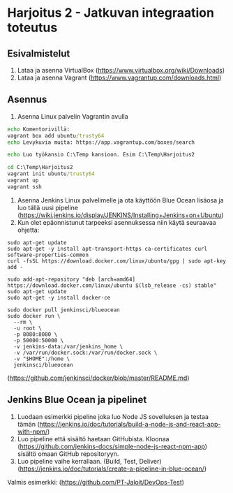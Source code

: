 # Harjoitus 2 - Jatkuvan integraation toteutus
## Esivalmistelut
1. Lataa ja asenna VirtualBox (https://www.virtualbox.org/wiki/Downloads)
2. Lataa ja asenna Vagrant (https://www.vagrantup.com/downloads.html)

## Asennus
1. Asenna Linux palvelin Vagrantin avulla
```cmd
echo Komentorivillä:
vagrant box add ubuntu/trusty64
echo Levykuvia muita: https://app.vagrantup.com/boxes/search

echo Luo työkansio C:\Temp kansioon. Esim C:\Temp\Harjoitus2

cd C:\Temp\Harjoitus2
vagrant init ubuntu/trusty64
vagrant up
vagrant ssh
```
1. Asenna Jenkins Linux palvelimelle ja ota käyttöön Blue Ocean lisäosa ja luo tällä uusi pipeline (https://wiki.jenkins.io/display/JENKINS/Installing+Jenkins+on+Ubuntu)
2. Kun olet epäonnistunut tarpeeksi asennuksessa niin käytä seuraavaa ohjetta:

```
sudo apt-get update
sudo apt-get -y install apt-transport-https ca-certificates curl software-properties-common
curl -fsSL https://download.docker.com/linux/ubuntu/gpg | sudo apt-key add -

sudo add-apt-repository "deb [arch=amd64] https://download.docker.com/linux/ubuntu $(lsb_release -cs) stable"
sudo apt-get update
sudo apt-get -y install docker-ce

sudo docker pull jenkinsci/blueocean
sudo docker run \
  --rm \
  -u root \
  -p 8080:8080 \
  -p 50000:50000 \
  -v jenkins-data:/var/jenkins_home \
  -v /var/run/docker.sock:/var/run/docker.sock \
  -v "$HOME":/home \
  jenkinsci/blueocean
``` 
(https://github.com/jenkinsci/docker/blob/master/README.md)

## Jenkins Blue Ocean ja pipelinet
1. Luodaan esimerkki pipeline joka luo Node JS sovelluksen ja testaa tämän (https://jenkins.io/doc/tutorials/build-a-node-js-and-react-app-with-npm/)
2. Luo pipeline että sisältö haetaan GitHubista. Kloonaa (https://github.com/jenkins-docs/simple-node-js-react-npm-app) sisältö omaan GitHub repositoryyn. 
3. Luo pipeline vaihe kerrallaan. (Build, Test, Deliver) (https://jenkins.io/doc/tutorials/create-a-pipeline-in-blue-ocean/)

Valmis esimerkki: (https://github.com/PT-Jaloit/DevOps-Test)
 